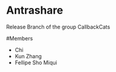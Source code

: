 # Antrashare
Release Branch of the group CallbackCats

#Members
- Chi
- Kun Zhang
- Fellipe Sho Miqui
